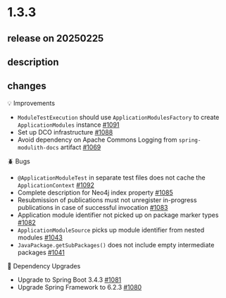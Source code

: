 # 1.3.3

## release on 20250225

## description

## changes

💡 Improvements

* <code>ModuleTestExecution</code> should use <code>ApplicationModulesFactory</code> to create <code>ApplicationModules</code> instance <a href="https://github.com/spring-projects/spring-modulith/issues/1091" data-hovercard-type="issue" data-hovercard-url="/spring-projects/spring-modulith/issues/1091/hovercard">#1091</a>
* Set up DCO infrastructure <a href="https://github.com/spring-projects/spring-modulith/issues/1088" data-hovercard-type="issue" data-hovercard-url="/spring-projects/spring-modulith/issues/1088/hovercard">#1088</a>
* Avoid dependency on Apache Commons Logging from <code>spring-modulith-docs</code> artifact <a href="https://github.com/spring-projects/spring-modulith/issues/1069" data-hovercard-type="issue" data-hovercard-url="/spring-projects/spring-modulith/issues/1069/hovercard">#1069</a>

🪲 Bugs

* <code>@ApplicationModuleTest</code> in separate test files does not cache the <code>ApplicationContext</code> <a href="https://github.com/spring-projects/spring-modulith/issues/1092" data-hovercard-type="issue" data-hovercard-url="/spring-projects/spring-modulith/issues/1092/hovercard">#1092</a>
* Complete description for Neo4j index property <a href="https://github.com/spring-projects/spring-modulith/issues/1085" data-hovercard-type="issue" data-hovercard-url="/spring-projects/spring-modulith/issues/1085/hovercard">#1085</a>
* Resubmission of publications must not unregister in-progress publications in case of successful invocation <a href="https://github.com/spring-projects/spring-modulith/issues/1083" data-hovercard-type="issue" data-hovercard-url="/spring-projects/spring-modulith/issues/1083/hovercard">#1083</a>
* Application module identifier not picked up on package marker types <a href="https://github.com/spring-projects/spring-modulith/issues/1082" data-hovercard-type="issue" data-hovercard-url="/spring-projects/spring-modulith/issues/1082/hovercard">#1082</a>
* <code>ApplicationModuleSource</code> picks up module identifier from nested modules <a href="https://github.com/spring-projects/spring-modulith/issues/1043" data-hovercard-type="issue" data-hovercard-url="/spring-projects/spring-modulith/issues/1043/hovercard">#1043</a>
* <code>JavaPackage.getSubPackages()</code> does not include empty intermediate packages <a href="https://github.com/spring-projects/spring-modulith/issues/1041" data-hovercard-type="issue" data-hovercard-url="/spring-projects/spring-modulith/issues/1041/hovercard">#1041</a>

🔨 Dependency Upgrades

* Upgrade to Spring Boot 3.4.3 <a href="https://github.com/spring-projects/spring-modulith/issues/1081" data-hovercard-type="issue" data-hovercard-url="/spring-projects/spring-modulith/issues/1081/hovercard">#1081</a>
* Upgrade Spring Framework to 6.2.3 <a href="https://github.com/spring-projects/spring-modulith/issues/1080" data-hovercard-type="issue" data-hovercard-url="/spring-projects/spring-modulith/issues/1080/hovercard">#1080</a>

